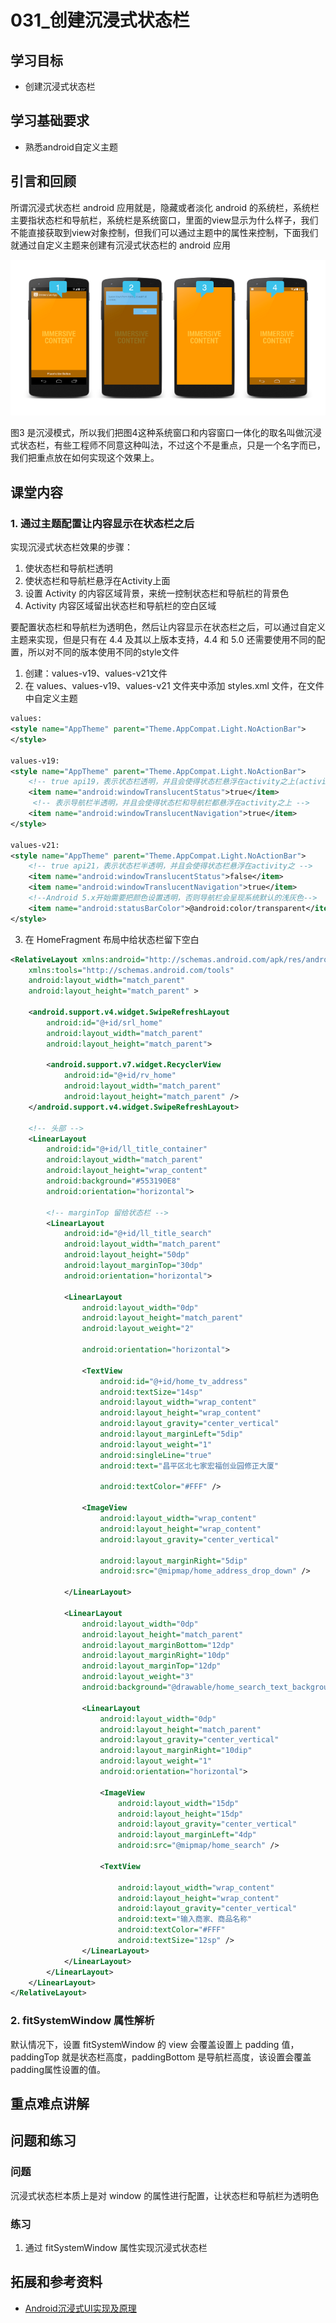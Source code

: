 # 031_创建沉浸式状态栏
## 学习目标
- 创建沉浸式状态栏

## 学习基础要求
- 熟悉android自定义主题

## 引言和回顾
所谓沉浸式状态栏 android 应用就是，隐藏或者淡化 android 的系统栏，系统栏主要指状态栏和导航栏，系统栏是系统窗口，里面的view显示为什么样子，我们不能直接获取到view对象控制，但我们可以通过主题中的属性来控制，下面我们就通过自定义主题来创建有沉浸式状态栏的 android 应用

![](img/home011.png)

图3 是沉浸模式，所以我们把图4这种系统窗口和内容窗口一体化的取名叫做沉浸式状态栏，有些工程师不同意这种叫法，不过这个不是重点，只是一个名字而已，我们把重点放在如何实现这个效果上。

## 课堂内容
### 1. 通过主题配置让内容显示在状态栏之后
实现沉浸式状态栏效果的步骤：

1. 使状态栏和导航栏透明
2. 使状态栏和导航栏悬浮在Activity上面
3. 设置 Activity 的内容区域背景，来统一控制状态栏和导航栏的背景色
4. Activity 内容区域留出状态栏和导航栏的空白区域

要配置状态栏和导航栏为透明色，然后让内容显示在状态栏之后，可以通过自定义主题来实现，但是只有在 4.4 及其以上版本支持，4.4 和 5.0 还需要使用不同的配置，所以对不同的版本使用不同的style文件

1. 创建：values-v19、values-v21文件
2. 在 values、values-v19、values-v21 文件夹中添加 styles.xml 文件，在文件中自定义主题

```xml
values:
<style name="AppTheme" parent="Theme.AppCompat.Light.NoActionBar">
</style>

values-v19:
<style name="AppTheme" parent="Theme.AppCompat.Light.NoActionBar">
    <!-- true api19，表示状态栏透明，并且会使得状态栏悬浮在activity之上(activity布局会扩展到状态栏底部) -->
    <item name="android:windowTranslucentStatus">true</item>
     <!-- 表示导航栏半透明，并且会使得状态栏和导航栏都悬浮在activity之上 -->
    <item name="android:windowTranslucentNavigation">true</item>
</style>

values-v21:
<style name="AppTheme" parent="Theme.AppCompat.Light.NoActionBar">
    <!-- true api21，表示状态栏半透明，并且会使得状态栏悬浮在activity之 -->
    <item name="android:windowTranslucentStatus">false</item>
    <item name="android:windowTranslucentNavigation">true</item>
    <!--Android 5.x开始需要把颜色设置透明，否则导航栏会呈现系统默认的浅灰色-->
    <item name="android:statusBarColor">@android:color/transparent</item>
</style>
```

3. 在 HomeFragment 布局中给状态栏留下空白

```xml
<RelativeLayout xmlns:android="http://schemas.android.com/apk/res/android"
    xmlns:tools="http://schemas.android.com/tools"
    android:layout_width="match_parent"
    android:layout_height="match_parent" >

    <android.support.v4.widget.SwipeRefreshLayout
        android:id="@+id/srl_home"
        android:layout_width="match_parent"
        android:layout_height="match_parent">

        <android.support.v7.widget.RecyclerView
            android:id="@+id/rv_home"
            android:layout_width="match_parent"
            android:layout_height="match_parent" />
    </android.support.v4.widget.SwipeRefreshLayout>

    <!-- 头部 -->
    <LinearLayout
        android:id="@+id/ll_title_container"
        android:layout_width="match_parent"
        android:layout_height="wrap_content"
        android:background="#553190E8"
        android:orientation="horizontal">

        <!-- marginTop 留给状态栏 -->
        <LinearLayout
            android:id="@+id/ll_title_search"
            android:layout_width="match_parent"
            android:layout_height="50dp"
            android:layout_marginTop="30dp"
            android:orientation="horizontal">

            <LinearLayout
                android:layout_width="0dp"
                android:layout_height="match_parent"
                android:layout_weight="2"

                android:orientation="horizontal">

                <TextView
                    android:id="@+id/home_tv_address"
                    android:textSize="14sp"
                    android:layout_width="wrap_content"
                    android:layout_height="wrap_content"
                    android:layout_gravity="center_vertical"
                    android:layout_marginLeft="5dip"
                    android:layout_weight="1"
                    android:singleLine="true"
                    android:text="昌平区北七家宏福创业园修正大厦"

                    android:textColor="#FFF" />

                <ImageView
                    android:layout_width="wrap_content"
                    android:layout_height="wrap_content"
                    android:layout_gravity="center_vertical"

                    android:layout_marginRight="5dip"
                    android:src="@mipmap/home_address_drop_down" />

            </LinearLayout>

            <LinearLayout
                android:layout_width="0dp"
                android:layout_height="match_parent"
                android:layout_marginBottom="12dp"
                android:layout_marginRight="10dp"
                android:layout_marginTop="12dp"
                android:layout_weight="3"
                android:background="@drawable/home_search_text_background">

                <LinearLayout
                    android:layout_width="0dp"
                    android:layout_height="match_parent"
                    android:layout_gravity="center_vertical"
                    android:layout_marginRight="10dip"
                    android:layout_weight="1"
                    android:orientation="horizontal">

                    <ImageView
                        android:layout_width="15dp"
                        android:layout_height="15dp"
                        android:layout_gravity="center_vertical"
                        android:layout_marginLeft="4dp"
                        android:src="@mipmap/home_search" />

                    <TextView

                        android:layout_width="wrap_content"
                        android:layout_height="wrap_content"
                        android:layout_gravity="center_vertical"
                        android:text="输入商家、商品名称"
                        android:textColor="#FFF"
                        android:textSize="12sp" />
                </LinearLayout>
            </LinearLayout>
        </LinearLayout>
    </LinearLayout>
</RelativeLayout>
```

### 2. fitSystemWindow 属性解析
默认情况下，设置 fitSystemWindow 的 view 会覆盖设置上 padding 值，paddingTop 就是状态栏高度，paddingBottom 是导航栏高度，该设置会覆盖padding属性设置的值。

## 重点难点讲解

## 问题和练习
### 问题
沉浸式状态栏本质上是对 window 的属性进行配置，让状态栏和导航栏为透明色

### 练习
1. 通过 fitSystemWindow 属性实现沉浸式状态栏

## 拓展和参考资料
- [Android沉浸式UI实现及原理](http://www.jianshu.com/p/f3683e27fd94)
